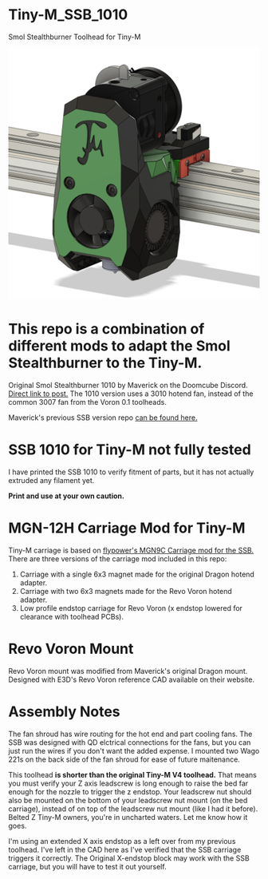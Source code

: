 # Tiny-M_SSB_1010
Smol Stealthburner Toolhead for Tiny-M

<img src="Images/Tiny-M_SSB_1010.png" width="800">

# This repo is a combination of different mods to adapt the Smol Stealthburner to the Tiny-M. 

Original Smol Stealthburner 1010 by Maverick on the Doomcube Discord. <a href="https://discord.com/channels/825469421346226226/909858082841067591/951228478278230057"/> Direct link to post.</a> The 1010 version uses a 3010 hotend fan, instead of the common 3007 fan from the Voron 0.1 toolheads.

Maverick's previous SSB version repo <a href= "https://github.com/PrintersForAnts/Crucible/tree/main/Smol%20Stealth%20Burner"> can be found here. </a>

# SSB 1010 for Tiny-M not fully tested

I have printed the SSB 1010 to verify fitment of parts, but it has not actually extruded any filament yet. 

**Print and use at your own caution.**

# MGN-12H Carriage Mod for Tiny-M

Tiny-M carriage is based on <a href="https://github.com/flyespresso/antpower/tree/main/SMOL%20Stealth%20Burner%20MGN9C%20V0%20Gantry%20Mod"> flypower's MGN9C Carriage mod for the SSB.</a> There are three versions of the carriage mod included in this repo: 

1. Carriage with a single 6x3 magnet made for the original Dragon hotend adapter. 
2. Carriage with two 6x3 magnets made for the Revo Voron hotend adapter. 
3. Low profile endstop carriage for Revo Voron (x endstop lowered for clearance with toolhead PCBs). 

# Revo Voron Mount

Revo Voron mount was modified from Maverick's original Dragon mount. Designed with E3D's Revo Voron reference CAD available on their website.

# Assembly Notes

The fan shroud has wire routing for the hot end and part cooling fans. The SSB was designed with QD elctrical connections for the fans, but you can just run the wires if you don't want the added expense. I mounted two Wago 221s on the back side of the fan shroud for ease of future maitenance.

This toolhead **is shorter than the original Tiny-M V4 toolhead.** That means you must verify your Z axis leadscrew is long enough to raise the bed far enough for the nozzle to trigger the z endstop. Your leadscrew nut should also be mounted on the bottom of your leadscrew nut mount (on the bed carriage), instead of on top of the leadscrew nut mount (like I had it before). Belted Z Tiny-M owners, you're in uncharted waters. Let me know how it goes.

I'm using an extended X axis endstop as a left over from my previous toolhead. I've left in the CAD here as I've verified that the SSB carriage triggers it correctly. The Original X-endstop block may work with the SSB carriage, but you will have to test it out yourself.